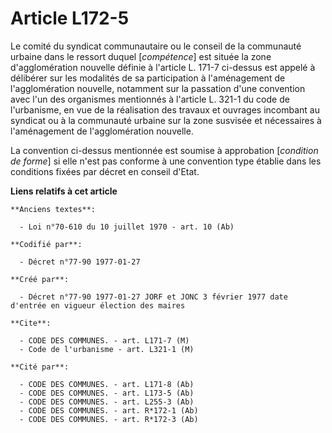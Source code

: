 # Article L172-5

Le comité du syndicat communautaire ou le conseil de la communauté urbaine dans le ressort duquel [*compétence*] est située
la zone d'agglomération nouvelle définie à l'article L. 171-7 ci-dessus est appelé à délibérer sur les modalités de sa
participation à l'aménagement de l'agglomération nouvelle, notamment sur la passation d'une convention avec l'un des
organismes mentionnés à l'article L. 321-1 du code de l'urbanisme, en vue de la réalisation des travaux et ouvrages incombant
au syndicat ou à la communauté urbaine sur la zone susvisée et nécessaires à l'aménagement de l'agglomération nouvelle. 

La convention ci-dessus mentionnée est soumise à approbation [*condition de forme*] si elle n'est pas conforme à une
convention type établie dans les conditions fixées par décret en conseil d'Etat.

**Liens relatifs à cet article**

	**Anciens textes**:

	  - Loi n°70-610 du 10 juillet 1970 - art. 10 (Ab)

	**Codifié par**:

	  - Décret n°77-90 1977-01-27

	**Créé par**:

	  - Décret n°77-90 1977-01-27 JORF et JONC 3 février 1977 date d'entrée en vigueur élection des maires

	**Cite**:

	  - CODE DES COMMUNES. - art. L171-7 (M)
	  - Code de l'urbanisme - art. L321-1 (M)

	**Cité par**:

	  - CODE DES COMMUNES. - art. L171-8 (Ab)
	  - CODE DES COMMUNES. - art. L173-5 (Ab)
	  - CODE DES COMMUNES. - art. L255-3 (Ab)
	  - CODE DES COMMUNES. - art. R*172-1 (Ab)
	  - CODE DES COMMUNES. - art. R*172-3 (Ab)
